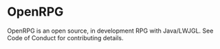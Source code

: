 # OpenRPG

OpenRPG is an open source, in development RPG with Java/LWJGL. See Code of Conduct for contributing details.
